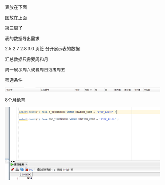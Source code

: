 表放在下面

图放在上面

第三周了

表的数据导出需求

2.5 2.7 2.8 3.0 页签 分开展示表的数据

汇总数据只需要周和月

周一展示周六或者周日或者周五

筛选条件 

![image-20220110101807201](20210110%E6%8A%A5%E8%A1%A8%E9%97%AE%E9%A2%98%E6%B8%85%E5%8D%95.assets/image-20220110101807201.png)



8个月绝育

![image-20220111151848482](20210110%E6%8A%A5%E8%A1%A8%E9%97%AE%E9%A2%98%E6%B8%85%E5%8D%95.assets/image-20220111151848482.png)

